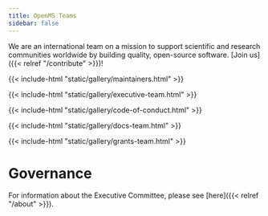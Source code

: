 ```yaml
---
title: OpenMS Teams
sidebar: false
---
```


We are an international team on a mission to support scientific and research
communities worldwide by building quality, open-source software.
[Join us]({{< relref "/contribute" >}})!

{{< include-html "static/gallery/maintainers.html" >}}

{{< include-html "static/gallery/executive-team.html" >}}

{{< include-html "static/gallery/code-of-conduct.html" >}}

{{< include-html "static/gallery/docs-team.html" >}}

{{< include-html "static/gallery/grants-team.html" >}}

# Governance

For information about the Executive Committee, please see [here]({{< relref "/about" >}}).
